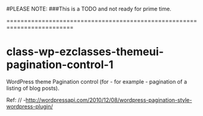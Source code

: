 #PLEASE NOTE: 
###This is a TODO and not ready for prime time. 

=========================================================================

class-wp-ezclasses-themeui-pagination-control-1
===============================================

WordPress theme Pagination control (for - for example - pagination of a listing of blog posts).

Ref: // -http://wordpressapi.com/2010/12/08/wordpress-pagination-style-wordpress-plugin/